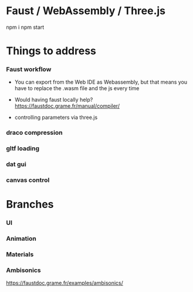 # Faust / WebAssembly / Three.js

npm i
npm start

# Things to address

### Faust workflow

- You can export from the Web IDE as Webassembly, but that means you have to replace the .wasm file and the js every time
- Would having faust locally help?
https://faustdoc.grame.fr/manual/compiler/

- controlling parameters via three.js

### draco compression

### gltf loading

### dat gui

### canvas control

# Branches


### UI

### Animation

### Materials

### Ambisonics
https://faustdoc.grame.fr/examples/ambisonics/